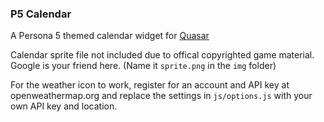 ### P5 Calendar

A Persona 5 themed calendar widget for [Quasar](https://github.com/r52/quasar)

Calendar sprite file not included due to offical copyrighted game material. Google is your friend here. (Name it `sprite.png` in the `img` folder)

For the weather icon to work, register for an account and API key at openweathermap.org and replace the settings in `js/options.js` with your own API key and location.
